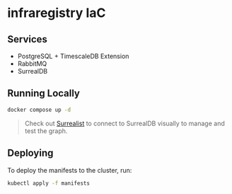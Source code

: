 # infraregistry IaC

## Services

- PostgreSQL + TimescaleDB Extension
- RabbitMQ
- SurrealDB

## Running Locally

```sh
docker compose up -d
```

> Check out [Surrealist](https://github.com/surrealdb/surrealist) to connect to SurrealDB visually to manage and test the graph.

## Deploying

To deploy the manifests to the cluster, run:

```sh
kubectl apply -f manifests
```
